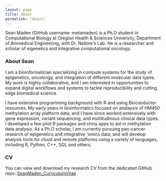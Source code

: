 ```yaml
---
layout: page
title: About
permalink: /about/
---
```


Sean Maden (GitHub username: metamaden) is a Ph.D student in Computational Biology at Oregion Health & Sciences University, Department of Biomedical Engineering, with Dr. Nellore's Lab. He is a researcher and scholar of eigenetics and integrative computational oncology.

### About Sean

I am a bioinformatician specializing in compute systems for the study of epigenetics, oncolongy, and integration of different molecular data types. My work is highly collaborative, and I am interested in opportunities to expand digital workflows and systems to tackle reproducibility and cutting edge biomedical science.

I have extensive programming background with R and using Bioconductor resources. My early years in bioinformatics focused on analaysis of HM450 methylation array platform data, and I have since worked extensively with gene expression, variant sequencing, and multitudinous clinical data types. I developed a few pilot R packages and shiny apps to aid in methylation data analysis. As a Ph.D scholar, I am currently pursuing pan-cancer research of epigenetics and integrative 'omics data, and will develop analysis tools for cloud and remote platforms using a variety of languages, including R, Python, C++, SQL and others.

### CV
You can view and download my research CV from the dedicated GitHub repo: [SeanMaden_CurriculumVitae](https://github.com/metamaden/CV_repo/blob/master/CV_SeanMaden_2018_revised.pdf)

